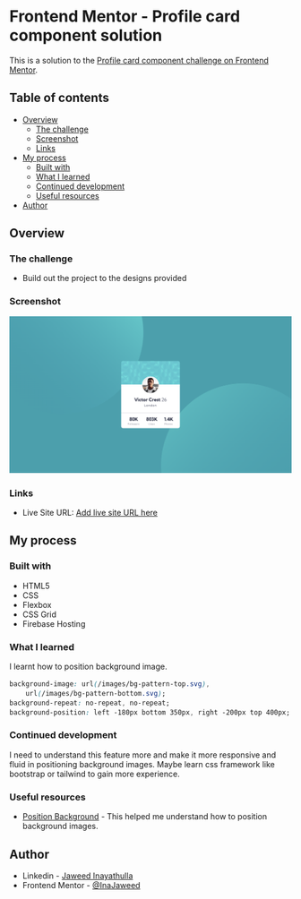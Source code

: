 # Frontend Mentor - Profile card component solution

This is a solution to the [Profile card component challenge on Frontend Mentor](https://www.frontendmentor.io/challenges/profile-card-component-cfArpWshJ).

## Table of contents

- [Overview](#overview)
  - [The challenge](#the-challenge)
  - [Screenshot](#screenshot)
  - [Links](#links)
- [My process](#my-process)
  - [Built with](#built-with)
  - [What I learned](#what-i-learned)
  - [Continued development](#continued-development)
  - [Useful resources](#useful-resources)
- [Author](#author)

## Overview

### The challenge

- Build out the project to the designs provided

### Screenshot

![Desktop Preview](./screenshot/desktop.png)

### Links

- Live Site URL: [Add live site URL here](https://your-live-site-url.com)

## My process

### Built with

- HTML5
- CSS
- Flexbox
- CSS Grid
- Firebase Hosting

### What I learned

I learnt how to position background image.

```css
background-image: url(/images/bg-pattern-top.svg),
	url(/images/bg-pattern-bottom.svg);
background-repeat: no-repeat, no-repeat;
background-position: left -180px bottom 350px, right -200px top 400px;
```

### Continued development

I need to understand this feature more and make it more responsive and fluid in positioning background images. Maybe learn css framework like bootstrap or tailwind to gain more experience.

### Useful resources

- <a href="https://developer.mozilla.org/en-US/docs/Web/CSS/background-position" target="_blank">Position Background</a> - This helped me understand how to position background images.

## Author

- Linkedin - [Jaweed Inayathulla](https://www.linkedin.com/in/jaweedinayathulla/)
- Frontend Mentor - [@InaJaweed](https://www.frontendmentor.io/profile/InaJaweed)
